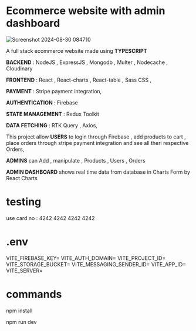 # Ecommerce website with admin dashboard


![Screenshot 2024-08-30 084710](https://github.com/user-attachments/assets/dd85d7b0-adf6-4a7b-85c9-9be59061f96d)


A full stack ecommerce website  made using **TYPESCRIPT**

**BACKEND**  :  NodeJS ,  ExpressJS ,   Mongodb , Multer  , Nodecache  , Cloudinary

**FRONTEND** :  React , React-charts , React-table ,  Sass CSS , 

**PAYMENT** : Stripe payment integration,

**AUTHENTICATION** : Firebase

**STATE MANAGEMENT** : Redux Toolkit

**DATA FETCHING** : RTK Query , Axios,


This project allow **USERS** to login through Firebase   , add products to cart , place orders through stripe payment integration and see all theri respective Orders,

**ADMINS** can Add  , manipulate  , Products , Users , Orders

**ADMIN DASHBOARD** shows real time data from database in Charts Form by React Charts

# testing
use card no : 4242 4242 4242 4242

# .env
VITE_FIREBASE_KEY=
VITE_AUTH_DOMAIN=
VITE_PROJECT_ID=
VITE_STORAGE_BUCKET=
VITE_MESSAGING_SENDER_ID=
VITE_APP_ID=
VITE_SERVER=

# commands
npm install

npm run dev



